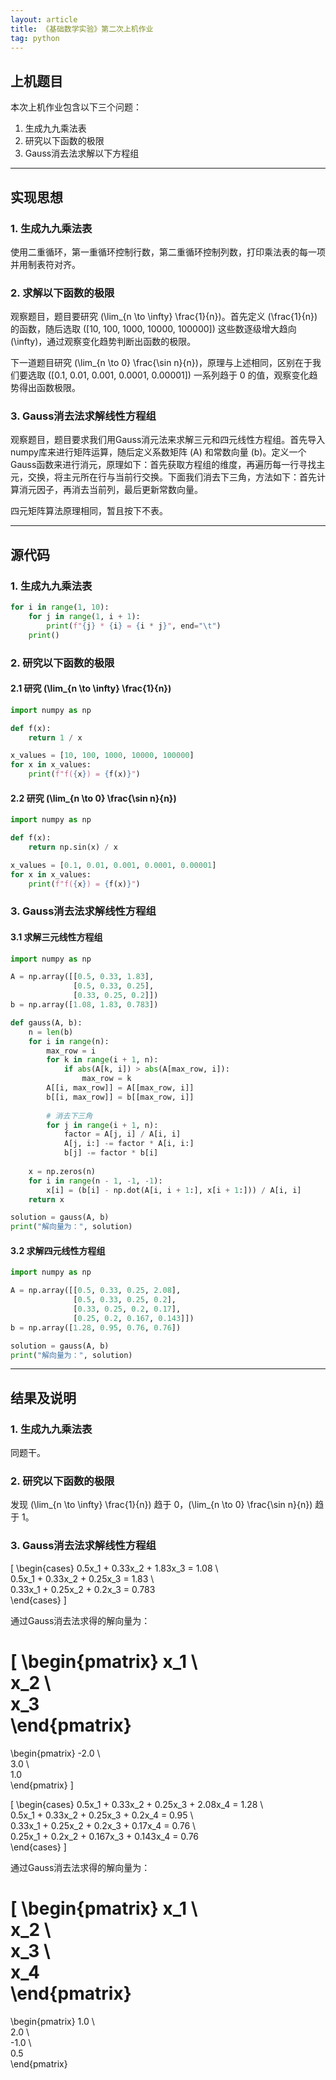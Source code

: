 ```yaml
---
layout: article
title: 《基础数学实验》第二次上机作业
tag: python
---
```




## 上机题目

本次上机作业包含以下三个问题：

1. 生成九九乘法表
2. 研究以下函数的极限
3. Gauss消去法求解以下方程组

---

## 实现思想

### 1. 生成九九乘法表

使用二重循环，第一重循环控制行数，第二重循环控制列数，打印乘法表的每一项并用制表符对齐。

### 2. 求解以下函数的极限

观察题目，题目要研究 \(\lim_{n \to \infty} \frac{1}{n}\)。首先定义 \(\frac{1}{n}\) 的函数，随后选取 \([10, 100, 1000, 10000, 100000]\) 这些数逐级增大趋向 \(\infty\)，通过观察变化趋势判断出函数的极限。

下一道题目研究 \(\lim_{n \to 0} \frac{\sin n}{n}\)，原理与上述相同，区别在于我们要选取 \([0.1, 0.01, 0.001, 0.0001, 0.00001]\) 一系列趋于 0 的值，观察变化趋势得出函数极限。

### 3. Gauss消去法求解线性方程组

观察题目，题目要求我们用Gauss消元法来求解三元和四元线性方程组。首先导入numpy库来进行矩阵运算，随后定义系数矩阵 \(A\) 和常数向量 \(b\)。定义一个Gauss函数来进行消元，原理如下：首先获取方程组的维度，再遍历每一行寻找主元，交换，将主元所在行与当前行交换。下面我们消去下三角，方法如下：首先计算消元因子，再消去当前列，最后更新常数向量。

四元矩阵算法原理相同，暂且按下不表。

---

## 源代码

### 1. 生成九九乘法表

```python
for i in range(1, 10):  
    for j in range(1, i + 1):  
        print(f"{j} * {i} = {i * j}", end="\t")  
    print() 
```

### 2. 研究以下函数的极限

#### 2.1 研究 \(\lim_{n \to \infty} \frac{1}{n}\)

```python
import numpy as np 

def f(x):
    return 1 / x

x_values = [10, 100, 1000, 10000, 100000]  
for x in x_values:
    print(f"f({x}) = {f(x)}")  
```

#### 2.2 研究 \(\lim_{n \to 0} \frac{\sin n}{n}\)

```python
import numpy as np 

def f(x):
    return np.sin(x) / x

x_values = [0.1, 0.01, 0.001, 0.0001, 0.00001] 
for x in x_values:
    print(f"f({x}) = {f(x)}") 
```

### 3. Gauss消去法求解线性方程组

#### 3.1 求解三元线性方程组

```python
import numpy as np 

A = np.array([[0.5, 0.33, 1.83],  
              [0.5, 0.33, 0.25],
              [0.33, 0.25, 0.2]])
b = np.array([1.08, 1.83, 0.783])  

def gauss(A, b):
    n = len(b)  
    for i in range(n):
        max_row = i
        for k in range(i + 1, n):
            if abs(A[k, i]) > abs(A[max_row, i]):
                max_row = k
        A[[i, max_row]] = A[[max_row, i]]
        b[[i, max_row]] = b[[max_row, i]]
        
        # 消去下三角
        for j in range(i + 1, n):
            factor = A[j, i] / A[i, i]  
            A[j, i:] -= factor * A[i, i:] 
            b[j] -= factor * b[i]  
        
    x = np.zeros(n) 
    for i in range(n - 1, -1, -1):  
        x[i] = (b[i] - np.dot(A[i, i + 1:], x[i + 1:])) / A[i, i] 
    return x

solution = gauss(A, b)
print("解向量为：", solution)
```

#### 3.2 求解四元线性方程组

```python
import numpy as np 

A = np.array([[0.5, 0.33, 0.25, 2.08],
              [0.5, 0.33, 0.25, 0.2],
              [0.33, 0.25, 0.2, 0.17],
              [0.25, 0.2, 0.167, 0.143]])
b = np.array([1.28, 0.95, 0.76, 0.76]) 

solution = gauss(A, b)
print("解向量为：", solution)
```

---

## 结果及说明

### 1. 生成九九乘法表

同题干。

### 2. 研究以下函数的极限

发现 \(\lim_{n \to \infty} \frac{1}{n}\) 趋于 0，\(\lim_{n \to 0} \frac{\sin n}{n}\) 趋于 1。

### 3. Gauss消去法求解线性方程组

\[
\begin{cases}
0.5x_1 + 0.33x_2 + 1.83x_3 = 1.08 \\  
0.5x_1 + 0.33x_2 + 0.25x_3 = 1.83 \\  
0.33x_1 + 0.25x_2 + 0.2x_3 = 0.783  
\end{cases}
\]

通过Gauss消去法求得的解向量为：

\[
\begin{pmatrix}
x_1 \\  
x_2 \\  
x_3  
\end{pmatrix}
=
\begin{pmatrix}
-2.0 \\  
3.0 \\  
1.0  
\end{pmatrix}
\]

\[
\begin{cases}
0.5x_1 + 0.33x_2 + 0.25x_3 + 2.08x_4 = 1.28 \\  
0.5x_1 + 0.33x_2 + 0.25x_3 + 0.2x_4 = 0.95 \\  
0.33x_1 + 0.25x_2 + 0.2x_3 + 0.17x_4 = 0.76 \\  
0.25x_1 + 0.2x_2 + 0.167x_3 + 0.143x_4 = 0.76  
\end{cases}
\]

通过Gauss消去法求得的解向量为：

\[
\begin{pmatrix}
x_1 \\  
x_2 \\  
x_3 \\  
x_4  
\end{pmatrix}
=
\begin{pmatrix}
1.0 \\  
2.0 \\  
-1.0 \\  
0.5  
\end{pmatrix}
